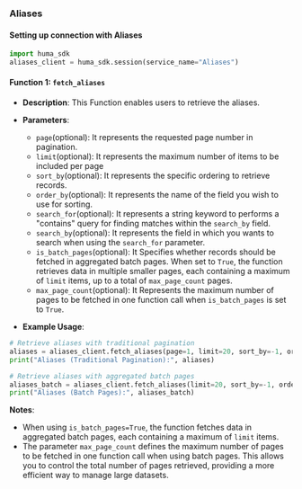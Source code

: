 ### Aliases

#### Setting up connection with Aliases

```python
import huma_sdk
aliases_client = huma_sdk.session(service_name="Aliases")
```

#### Function 1: `fetch_aliases`

- **Description**: This Function enables users to retrieve the aliases.
- **Parameters**:
  - `page`(optional): It represents the requested page number in pagination.
  - `limit`(optional): It represents the maximum number of items to be included per page
  - `sort_by`(optional): It represents the specific ordering to retrieve records.
  - `order_by`(optional): It represents the name of the field you wish to use for sorting.
  - `search_for`(optional): It represents a string keyword to performs a "contains" query for finding matches within the `search_by` field.
  - `search_by`(optional): It represents the field in which you wants to search when using the `search_for` parameter.
  - `is_batch_pages`(optional): It Specifies whether records should be fetched in aggregated batch pages. When set to `True`, the function retrieves data in multiple smaller pages, each containing a maximum of `limit` items, up to a total of `max_page_count` pages.
  - `max_page_count`(optional): It Represents the maximum number of pages to be fetched in one function call when `is_batch_pages` is set to `True`.

- **Example Usage**:

```python
# Retrieve aliases with traditional pagination
aliases = aliases_client.fetch_aliases(page=1, limit=20, sort_by=-1, order_by="created_date", search_for="", search_by="")
print("Aliases (Traditional Pagination):", aliases)

# Retrieve aliases with aggregated batch pages
aliases_batch = aliases_client.fetch_aliases(limit=20, sort_by=-1, order_by="created_date", search_for="", search_by="", is_batch_pages=True, max_page_count=10)
print("Aliases (Batch Pages):", aliases_batch)
```

**Notes**:
- When using `is_batch_pages=True`, the function fetches data in aggregated batch pages, each containing a maximum of `limit` items.
- The parameter `max_page_count` defines the maximum number of pages to be fetched in one function call when using batch pages. This allows you to control the total number of pages retrieved, providing a more efficient way to manage large datasets.
